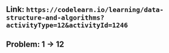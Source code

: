 ## Link: `https://codelearn.io/learning/data-structure-and-algorithms?activityType=12&activityId=1246`

## Problem: 1 -> 12
